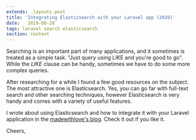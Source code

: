 ```yaml
---
extends: _layouts.post
title: 'Integrating Elasticsearch with your Laravel app (2019)'
date:   2019-08-28
tags: laravel search elasticsearch
section: content
---
```


Searching is an important part of many applications, and it sometimes is treated as a simple task. "Just query using LIKE and you're good to go". While the _LIKE_ clause can be handy, sometimes we have to do some more complex queries.

After researching for a while I found a few good resources on the subject. The most attractive one is Elasticsearch. Yes, you can go far with full-text search and other searching techniques, however Elasticsearch is very handy and comes with a variety of useful features.

I wrote about using Elasticsearch and how to integrate it with your Laravel application in the [madewithlove's blog](https://madewithlove.com/how-to-integrate-elasticsearch-in-your-laravel-app-2019-edition/). Check it out if you like it.

Cheers,